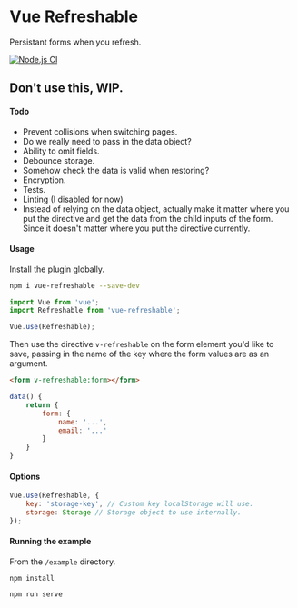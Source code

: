 # Vue Refreshable
Persistant forms when you refresh.

[![Node.js CI](https://github.com/jaymo107/vue-refreshable/actions/workflows/node.js.yml/badge.svg?branch=main)](https://github.com/jaymo107/vue-refreshable/actions/workflows/node.js.yml)

## Don't use this, WIP.

#### Todo
- Prevent collisions when switching pages.
- Do we really need to pass in the data object?
- Ability to omit fields.
- Debounce storage.
- Somehow check the data is valid when restoring?
- Encryption.
- Tests.
- Linting (I disabled for now)
- Instead of relying on the data object, actually make it matter where you put the directive and get the data from the child inputs of the form. Since it doesn't matter where you put the directive currently.

#### Usage
Install the plugin globally.

```sh
npm i vue-refreshable --save-dev
```

```js
import Vue from 'vue';
import Refreshable from 'vue-refreshable';

Vue.use(Refreshable);
```

Then use the directive `v-refreshable` on the form element you'd like to save, passing in the name of the key where the form values are as an argument.

```html
<form v-refreshable:form></form>
```

```js
data() {
    return {
        form: {
            name: '...',
            email: '...'
        }
    }
}

```

#### Options
```js
Vue.use(Refreshable, {
    key: 'storage-key', // Custom key localStorage will use.
    storage: Storage // Storage object to use internally.
});
```

#### Running the example
From the `/example` directory.
```
npm install
```

```
npm run serve
```